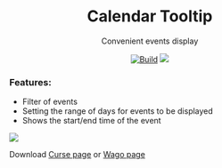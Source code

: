 <div align="center">

# Calendar Tooltip

Convenient events display

[![Build](https://github.com/sfmict/CalendarTooltip/workflows/Build/badge.svg)](https://github.com/sfmict/CalendarTooltip/releases) [![](https://cf.way2muchnoise.eu/full_1319775_downloads.svg)](https://www.curseforge.com/wow/addons/calendartooltip)
</div>

### Features:

* Filter of events
* Setting the range of days for events to be displayed
* Shows the start/end time of the event

![](https://i.imgur.com/28Tkntj.png)

Download [Curse page](https://www.curseforge.com/wow/addons/calendartooltip) or [Wago page](https://addons.wago.io/addons/calendartooltip)
